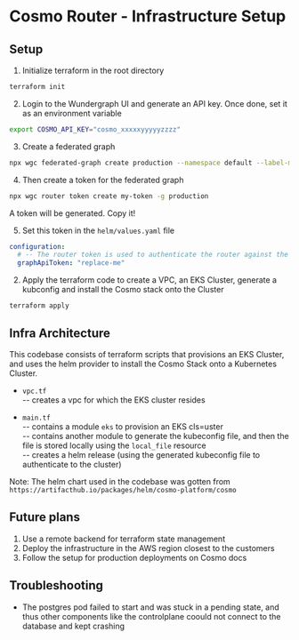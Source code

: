 # Cosmo Router - Infrastructure Setup

## Setup
1. Initialize terraform in the root directory
```sh
terraform init
```

2. Login to the Wundergraph UI and generate an API key. Once done, set it as an environment variable
```sh
export COSMO_API_KEY="cosmo_xxxxxyyyyyzzzz"
```

3. Create a federated graph
```sh
npx wgc federated-graph create production --namespace default --label-matcher team=A --routing-url http://localhost:3002/graphql
```

4. Then create a token for the federated graph
```sh
npx wgc router token create my-token -g production
```

A token will be generated. Copy it!

5. Set this token in the `helm/values.yaml` file
```yaml
configuration:
  # -- The router token is used to authenticate the router against the controlplane (required)
  graphApiToken: "replace-me"
```

2. Apply the terraform code to create a VPC, an EKS Cluster, generate a kubconfig and install the Cosmo stack onto the Cluster
```
terraform apply
```


## Infra Architecture
This codebase consists of terraform scripts that provisions an EKS Cluster, and uses the helm provider to install the Cosmo Stack onto a Kubernetes Cluster.

- `vpc.tf`  
-- creates a vpc for which the EKS cluster resides    

- `main.tf`  
-- contains a module `eks` to provision an EKS cls=uster     
-- contains another module to generate the kubeconfig file, and then the file is stored locally using the `local_file` resource     
-- creates a helm release (using the generated kubeconfig file to authenticate to the cluster)  

Note: The helm chart used in the codebase was gotten from `https://artifacthub.io/packages/helm/cosmo-platform/cosmo`

## Future plans
1. Use a remote backend for terraform state management
2. Deploy the infrastructure in the AWS region closest to the customers
2. Follow the setup for production deployments on Cosmo docs

## Troubleshooting
- The postgres pod failed to start and was stuck in a pending state, and thus other components like the controlplane coould not connect to the database and kept crashing